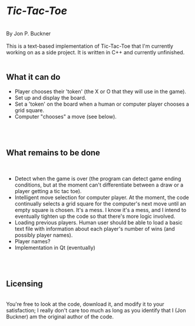 
<h1><i>Tic-Tac-Toe</i></h1>
<br/>
By Jon P. Buckner
<br/><br/>
This is a text-based implementation of Tic-Tac-Toe that I'm currently working on as a side project. It is written in C++ and currently unfinished.
<br/>
<br/>
<h2>What it can do</h2>
<ul>
  <li>Player chooses their 'token' (the X or O that they will use in the game).</li>
  <li>Set up and display the board.</li>
  <li>Set a 'token' on the board when a human or computer player chooses a grid square.</li>
  <li>Computer "chooses" a move (see below).</li>
</ul>
<br/>
<br/>
<h2>What remains to be done</h2>
<br/>
<ul>
  <li>Detect when the game is over (the program can detect game ending conditions, but at the moment can't differentiate between a draw or a player getting a tic tac toe).</li>
  <li>Intelligent move selection for computer player. At the moment, the code continually selects a grid square for the computer's next move until an empty square is chosen. It's a mess. I know it's a mess, and I intend to eventually tighten up the code so that there's more logic involved.</li>
  <li>Loading previous players. Human user should be able to load a basic text file with information about each player's number of wins (and possibly player names).</li>
  <li>Player names?</li>
  <li>Implementation in Qt (eventually)</li>
</ul>  
<br/>
<br/>
<h2>Licensing</h2>
<br/>
You're free to look at the code, download it, and modify it to your satisfaction; I really don't care too much as long as you identify that I (Jon Buckner) am the original author of the code.
